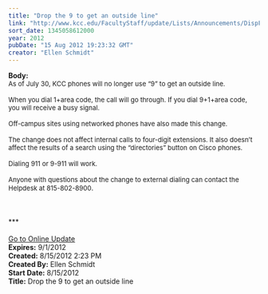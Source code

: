 ```yaml
---
title: "Drop the 9 to get an outside line"
link: "http://www.kcc.edu/FacultyStaff/update/Lists/Announcements/DispForm.aspx?ID=781"
sort_date: 1345058612000
year: 2012
pubDate: "15 Aug 2012 19:23:32 GMT"
creator: "Ellen Schmidt"
---
```


<div><b>Body:</b> <div class="ExternalClass9D9C2B47FAA54D3FA0E5EA38122E705B"><div>
<div><font size="2">As of July 30, KCC phones will no longer use “9” to get an outside line.</font></div><font size="2">
<div><br />When you dial 1+area code, the call will go through. If you dial 9+1+area code, you will receive a busy signal.</div>
<div><br />Off-campus sites using networked phones have also made this change.</div>
<div><br />The change does not affect internal calls to four-digit extensions. It also doesn’t affect the results of a search using the “directories” button on Cisco phones. </div>
<div> </div>
<div>Dialing 911 or 9-911 will work.</div>
<div><br />Anyone with questions about the change to external dialing can contact the Helpdesk at </font><span style="white-space:nowrap" class="baec5a81-e4d6-4674-97f3-e9220f0136c1"><font size="2">815-802-8900</font>.</span></div>
<div><span style="white-space:nowrap" class="baec5a81-e4d6-4674-97f3-e9220f0136c1"></span> </div>
<div><span style="white-space:nowrap" class="baec5a81-e4d6-4674-97f3-e9220f0136c1"></span> </div>
<div><span style="white-space:nowrap" class="baec5a81-e4d6-4674-97f3-e9220f0136c1"></span> </div>
<div><span style="white-space:nowrap" class="baec5a81-e4d6-4674-97f3-e9220f0136c1">***</span></div>
<div><span style="white-space:nowrap" class="baec5a81-e4d6-4674-97f3-e9220f0136c1"></span> </div>
<div><span style="white-space:nowrap" class="baec5a81-e4d6-4674-97f3-e9220f0136c1"><a href="/FacultyStaff/update/Pages/dailyupdate.aspx">Go to Online Update</a></span><span style="white-space:nowrap" class="baec5a81-e4d6-4674-97f3-e9220f0136c1"></span></div></div></div></div>
<div><b>Expires:</b> 9/1/2012</div>
<div><b>Created:</b> 8/15/2012 2:23 PM</div>
<div><b>Created By:</b> Ellen Schmidt</div>
<div><b>Start Date:</b> 8/15/2012</div>
<div><b>Title:</b> Drop the 9 to get an outside line</div>
